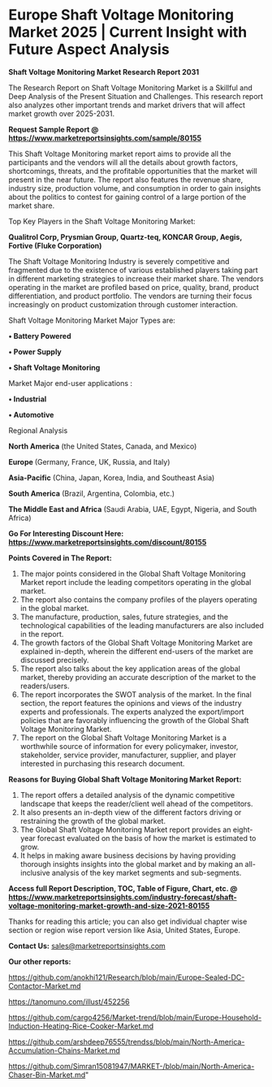 # Europe Shaft Voltage Monitoring Market 2025 | Current Insight with Future Aspect Analysis

<strong>Shaft Voltage Monitoring Market Research Report 2031</strong>

The Research Report on Shaft Voltage Monitoring Market is a Skillful and Deep Analysis of the Present Situation and Challenges. This research report also analyzes other important trends and market drivers that will affect market growth over 2025-2031.

<strong>Request Sample Report @ <a href=https://www.marketreportsinsights.com/sample/80155>https://www.marketreportsinsights.com/sample/80155</a></strong>

This Shaft Voltage Monitoring market report aims to provide all the participants and the vendors will all the details about growth factors, shortcomings, threats, and the profitable opportunities that the market will present in the near future. The report also features the revenue share, industry size, production volume, and consumption in order to gain insights about the politics to contest for gaining control of a large portion of the market share.

Top Key Players in the Shaft Voltage Monitoring Market:

<strong>Qualitrol Corp, Prysmian Group, Quartz-teq, KONCAR Group, Aegis, Fortive (Fluke Corporation)</strong>

The Shaft Voltage Monitoring Industry is severely competitive and fragmented due to the existence of various established players taking part in different marketing strategies to increase their market share. The vendors operating in the market are profiled based on price, quality, brand, product differentiation, and product portfolio. The vendors are turning their focus increasingly on product customization through customer interaction.

Shaft Voltage Monitoring Market Major Types are:

<strong>• Battery Powered

• Power Supply

• Shaft Voltage Monitoring</strong>

Market Major end-user applications :

<strong>• Industrial

• Automotive</strong>

Regional Analysis

</u><strong><b>North America</b></strong> (the United States, Canada, and Mexico)

<strong><b>Europe </b></strong>(Germany, France, UK, Russia, and Italy)

<strong><b>Asia-Pacific</b></strong> (China, Japan, Korea, India, and Southeast Asia)

<strong><b>South America</b></strong> (Brazil, Argentina, Colombia, etc.)

<strong><b>The Middle East and Africa</b></strong> (Saudi Arabia, UAE, Egypt, Nigeria, and South Africa)

<strong>Go For Interesting Discount Here: <a href=https://www.marketreportsinsights.com/discount/80155>https://www.marketreportsinsights.com/discount/80155</a></strong>

<strong>Points Covered in The Report:</strong>
<ol>
  <li>The major points considered in the Global Shaft Voltage Monitoring Market report include the leading competitors operating in the global market.</li>
  <li>The report also contains the company profiles of the players operating in the global market.</li>
  <li>The manufacture, production, sales, future strategies, and the technological capabilities of the leading manufacturers are also included in the report.</li>
  <li>The growth factors of the Global Shaft Voltage Monitoring Market are explained in-depth, wherein the different end-users of the market are discussed precisely.</li>
  <li>The report also talks about the key application areas of the global market, thereby providing an accurate description of the market to the readers/users.</li>
  <li>The report incorporates the SWOT analysis of the market. In the final section, the report features the opinions and views of the industry experts and professionals. The experts analyzed the export/import policies that are favorably influencing the growth of the Global Shaft Voltage Monitoring Market.</li>
  <li>The report on the Global Shaft Voltage Monitoring Market is a worthwhile source of information for every policymaker, investor, stakeholder, service provider, manufacturer, supplier, and player interested in purchasing this research document.</li>
</ol>
<strong>Reasons for Buying Global Shaft Voltage Monitoring Market Report:</strong>

<ol>
  <li>The report offers a detailed analysis of the dynamic competitive landscape that keeps the reader/client well ahead of the competitors.</li>
  <li>It also presents an in-depth view of the different factors driving or restraining the growth of the global market.</li>
  <li>The Global Shaft Voltage Monitoring Market report provides an eight-year forecast evaluated on the basis of how the market is estimated to grow.</li>
  <li>It helps in making aware business decisions by having providing thorough insights insights into the global market and by making an all-inclusive analysis of the key market segments and sub-segments.</li>
</ol>
<strong>Access full Report Description, TOC, Table of Figure, Chart, etc. @ <a href=https://www.marketreportsinsights.com/industry-forecast/shaft-voltage-monitoring-market-growth-and-size-2021-80155>https://www.marketreportsinsights.com/industry-forecast/shaft-voltage-monitoring-market-growth-and-size-2021-80155</a></strong>


Thanks for reading this article; you can also get individual chapter wise section or region wise report version like Asia, United States, Europe.

<strong>Contact Us:</strong>
sales@marketreportsinsights.com

<strong>Our other reports:</strong>

<a href=https://github.com/anokhi121/Research/blob/main/Europe-Sealed-DC-Contactor-Market.md>https://github.com/anokhi121/Research/blob/main/Europe-Sealed-DC-Contactor-Market.md</a>

<a href=https://tanomuno.com/illust/452256>https://tanomuno.com/illust/452256</a>

<a href=https://github.com/cargo4256/Market-trend/blob/main/Europe-Household-Induction-Heating-Rice-Cooker-Market.md>https://github.com/cargo4256/Market-trend/blob/main/Europe-Household-Induction-Heating-Rice-Cooker-Market.md</a>

<a href=https://github.com/arshdeep76555/trendss/blob/main/North-America-Accumulation-Chains-Market.md>https://github.com/arshdeep76555/trendss/blob/main/North-America-Accumulation-Chains-Market.md</a>

<a href=https://github.com/Simran15081947/MARKET-/blob/main/North-America-Chaser-Bin-Market.md>https://github.com/Simran15081947/MARKET-/blob/main/North-America-Chaser-Bin-Market.md</a>"
